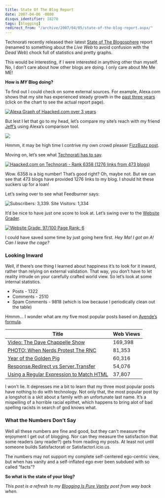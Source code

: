 ```yaml
---
title: State Of The Blog Report
date: 2007-04-06 -0800
disqus_identifier: 18270
tags: [blogging]
redirect_from: "/archive/2007/04/05/state-of-the-blog-report.aspx/"
---
```


Technorati recently released their latest [State of The
Blogosphere](http://technorati.com/weblog/2007/04/328.html "State of the Blogosphere")
report (renamed to something about the *Live Web* to avoid confusion
with the *Dead Web*) chock full of statistics and pretty graphs.

This would be interesting, if I were interested in anything other than
myself. No, I don’t care about how other blogs are doing. I only care
about Me Me ME!

**How is *MY* Blog doing?**

To find out I could check on some external sources. For example,
Alexa.com shows that my site has experienced steady growth in the [past
three
years](http://www.alexa.com/data/details/traffic_details?site0=haacked.com&site1=&site2=&site3=&site4=&y=r&z=1&h=300&w=540&range=3y&size=Medium&url=haacked.com "Chart of reach for the past 3 years of Haacked.com")
(click on the chart to see the actual report page).

[![Alexa Graph of Haacked.com over 3
years](https://haacked.com/images/haacked_com/WindowsLiveWriter/StateOfMyBlogReport_DC08/haackedcomalexa3year5.png)](http://www.alexa.com/data/details/traffic_details?site0=haacked.com&site1=&site2=&site3=&site4=&y=r&z=1&h=300&w=540&range=3y&size=Medium&url=haacked.com "Haacked.com traffic over 3 years")

But lest I let that go to my head, let’s compare my site’s reach with my
friend [Jeff’s](http://codinghorror.com/ "Jeff Atwood’s Blog") using
Alexa’s comparison tool.

[![](https://haacked.com/images/haacked_com/WindowsLiveWriter/StateOfMyBlogReport_DC08/codinghorrovshaackedcomalexa5.png)](http://www.alexa.com/data/details/traffic_details?site0=haacked.com&site1=codinghorror.com&site2=&site3=&site4=&y=r&z=1&h=300&w=540&range=3y&size=Medium&url=haacked.com "Haacked.com vs CodingHorror.com")

Hmmm, it may be high time I contrive my own crowd pleaser [FizzBuzz
post](http://www.codinghorror.com/blog/archives/000781.html "FizzBuzz").

Moving on, let’s see what [Technorati has to
say](http://technorati.com/search/haacked.com "Technorati Search for Haacked.com").

[![Haacked.com on Technorati - Rank 6358 (1276 links from 473
blogs)](https://haacked.com/images/haacked_com/WindowsLiveWriter/StateOfMyBlogReport_DC08/technoratihaacked5.png)](http://technorati.com/search/haacked.com)

Wow. 6358 is a big number! That’s good right? Oh, maybe not. But we can
see that 473 blogs have provided 1276 links to my blog. I should hit
these suckers up for a loan!

Let’s swing over to see what Feedburner says:

![Subscribers: 3,339. Site Visitors:
1,334](https://haacked.com/images/haacked_com/WindowsLiveWriter/StateOfMyBlogReport_DC08/haackedfeedburner4.png)

It’d be nice to have just one score to look at. Let’s swing over to the
[Website Grader](http://www.websitegrader.com/ "Website Grader").

[![Website Grade: 97/100 Page Rank:
6](https://haacked.com/images/haacked_com/WindowsLiveWriter/StateOfMyBlogReport_DC08/websitegrade10.png)](http://www.websitegrader.com/DesktopModules/Ingeni-WebsiteGrader/Reports/haacked.com.html)

I could have saved some time by just going here first. *Hey Ma! I got an
A! Can I leave the cage?*

### Looking Inward

Well, if there’s one thing I learned about happiness it’s to look for it
inward, rather than relying on external validation. That way, you don’t
have to let reality intrude on your carefully crafted world view. So
let’s look at some internal statistics.

-   Posts - 1322
-   Comments - 2510
-   Spam Comments - 9818 (which is low because I periodically clean out
    the table)

Hmmm... I wonder what are my five most popular posts based on [Ayende’s
formula](http://ayende.com/Blog/archive/2007/03/09/Calculating-most-popular-posts-with-SubText.aspx "Calculating Most Popular Posts").

Title | Web Views
------|----------
[Video: The Dave Chappelle Show](https://haacked.com/archive/2004/02/06/video-dave-chapelle-skit.aspx "Video Chappelle Family") | 169,398
[PHOTO: When Nerds Protest The RNC](https://haacked.com/archive/2004/08/30/when-nerds-protest.aspx "Nerds Protest") | 81,353
[Year of the Golden Pig](https://haacked.com/archive/2007/01/03/Year_of_the_Golden_Pig.aspx "Golden Pig") | 60,316
[Response.Redirect vs Server.Transfer](https://haacked.com/archive/2004/10/06/responseredirectverseservertransfer.aspx "Redirect vs Transfer") | 54,076
[Using a Regular Expression to Match HTML](https://haacked.com/archive/2004/10/25/UsingRegularExpressionsToMatchHTML.aspx "Redirect vs Transfer") | 37,807

I won’t lie. It depresses me a bit to learn that my three most popular
posts have nothing to do with technology. Not only that, the most
popular post by a longshot is a skit about a family with an unfortunate
last name. It’s a mispelling of a horrible racial epithet, which happens
to bring alot of bad spelling racists in search of god knows what.

### What the Numbers Don’t Say

Well all these numbers are fine and good, but they can't measure the
enjoyment I get out of blogging. Nor can they measure the satisfaction
that some readers (any reader?) gets from reading my posts. At least not
until someone builds Satisfactorati or Satisfactorl.icio.us.

The numbers may not support my complete self-centered ego-centric view,
but when has vanity and a self-inflated ego ever been subdued with so
called “facts”?

**So what is the state of your blog?**

*This post is a refresh to my [Blogging Is Pure
Vanity](https://haacked.com/archive/2004/10/08/BloggingIsPureVanity.aspx "Blogging Is Pure Vanity")
post from way back when.*

